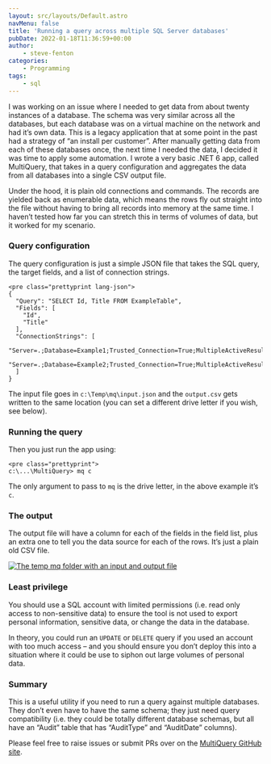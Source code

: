 ```yaml
---
layout: src/layouts/Default.astro
navMenu: false
title: 'Running a query across multiple SQL Server databases'
pubDate: 2022-01-18T11:36:59+00:00
author:
    - steve-fenton
categories:
    - Programming
tags:
    - sql
---
```


I was working on an issue where I needed to get data from about twenty instances of a database. The schema was very similar across all the databases, but each database was on a virtual machine on the network and had it’s own data. This is a legacy application that at some point in the past had a strategy of “an install per customer”. After manually getting data from each of these databases once, the next time I needed the data, I decided it was time to apply some automation. I wrote a very basic .NET 6 app, called MultiQuery, that takes in a query configuration and aggregates the data from all databases into a single CSV output file.

Under the hood, it is plain old connections and commands. The records are yielded back as enumerable data, which means the rows fly out straight into the file without having to bring all records into memory at the same time. I haven’t tested how far you can stretch this in terms of volumes of data, but it worked for my scenario.

### Query configuration

The query configuration is just a simple JSON file that takes the SQL query, the target fields, and a list of connection strings.

```
<pre class="prettyprint lang-json">
{
  "Query": "SELECT Id, Title FROM ExampleTable",
  "Fields": [
    "Id",
    "Title"
  ],
  "ConnectionStrings": [
    "Server=.;Database=Example1;Trusted_Connection=True;MultipleActiveResultSets=true",
    "Server=.;Database=Example2;Trusted_Connection=True;MultipleActiveResultSets=true"
  ]
}
```
The input file goes in `c:\Temp\mq\input.json` and the `output.csv` gets written to the same location (you can set a different drive letter if you wish, see below).

### Running the query

Then you just run the app using:

```
<pre class="prettyprint">
c:\...\MultiQuery> mq c
```
The only argument to pass to `mq` is the drive letter, in the above example it’s `c`.

### The output

The output file will have a column for each of the fields in the field list, plus an extra one to tell you the data source for each of the rows. It’s just a plain old CSV file.

[![The temp mq folder with an input and output file](/img/2022/01/temp-mq-folder.jpg)](https://www.stevefenton.co.uk/2022/01/running-a-query-across-multiple-sql-server-databases/temp-mq-folder/)

### Least privilege

You should use a SQL account with limited permissions (i.e. read only access to non-sensitive data) to ensure the tool is not used to export personal information, sensitive data, or change the data in the database.

In theory, you could run an `UPDATE` or `DELETE` query if you used an account with too much access – and you should ensure you don’t deploy this into a situation where it could be use to siphon out large volumes of personal data.

### Summary

This is a useful utility if you need to run a query against multiple databases. They don’t even have to have the same schema; they just need query compatibility (i.e. they could be totally different database schemas, but all have an “Audit” table that has “AuditType” and “AuditDate” columns).

Please feel free to raise issues or submit PRs over on the [MultiQuery GitHub site](https://github.com/Steve-Fenton/MultiQuery).